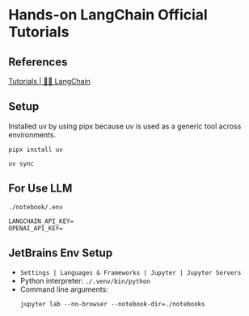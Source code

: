 # Hands-on LangChain Official Tutorials

## References

[Tutorials \| 🦜️🔗 LangChain](https://python.langchain.com/docs/tutorials/)

## Setup

Installed uv by using pipx because uv is used as a generic tool across environments.

```shell
pipx install uv
```

```shell
uv sync
```

## For Use LLM

`./notebook/.env`
```
LANGCHAIN_API_KEY=
OPENAI_API_KEY=
```

## JetBrains Env Setup

- `Settings | Languages & Frameworks | Jupyter | Jupyter Servers`
- Python interpreter: `./.venv/bin/python`
- Command line arguments:  
  ```
  jupyter lab --no-browser --notebook-dir=./notebooks
  ```
